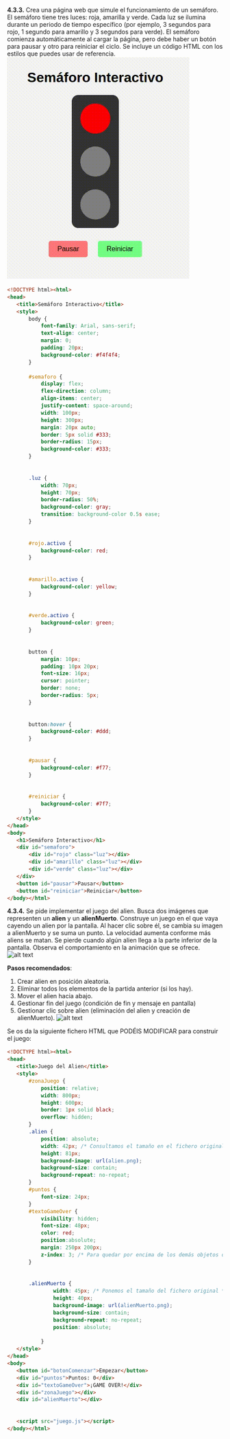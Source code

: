 **4.3.3.** Crea una página web que simule el funcionamiento de un semáforo. El semáforo tiene tres luces: roja, amarilla y verde. Cada luz se ilumina durante un periodo de tiempo específico (por ejemplo, 3 segundos para rojo, 1 segundo para amarillo y 3 segundos para verde). El semáforo comienza automáticamente al cargar la página, pero debe haber un botón para pausar y otro para reiniciar el ciclo. Se incluye un código HTML con los estilos que puedes usar de referencia.
![alt text](semaforo.gif)

```html
<!DOCTYPE html><html>
<head>
   <title>Semáforo Interactivo</title>
   <style>
       body {
           font-family: Arial, sans-serif;
           text-align: center;
           margin: 0;
           padding: 20px;
           background-color: #f4f4f4;
       }

       #semaforo {
           display: flex;
           flex-direction: column;
           align-items: center;
           justify-content: space-around;
           width: 100px;
           height: 300px;
           margin: 20px auto;
           border: 5px solid #333;
           border-radius: 15px;
           background-color: #333;
       }


       .luz {
           width: 70px;
           height: 70px;
           border-radius: 50%;
           background-color: gray;
           transition: background-color 0.5s ease;
       }


       #rojo.activo {
           background-color: red;
       }


       #amarillo.activo {
           background-color: yellow;
       }


       #verde.activo {
           background-color: green;
       }


       button {
           margin: 10px;
           padding: 10px 20px;
           font-size: 16px;
           cursor: pointer;
           border: none;
           border-radius: 5px;
       }


       button:hover {
           background-color: #ddd;
       }


       #pausar {
           background-color: #f77;
       }


       #reiniciar {
           background-color: #7f7;
       }
   </style>
</head>
<body>
   <h1>Semáforo Interactivo</h1>
   <div id="semaforo">
       <div id="rojo" class="luz"></div>
       <div id="amarillo" class="luz"></div>
       <div id="verde" class="luz"></div>
   </div>
   <button id="pausar">Pausar</button>
   <button id="reiniciar">Reiniciar</button>
</body></html>
```


**4.3.4.** Se pide implementar el juego del alien. Busca dos imágenes que representen un **alien** y un **alienMuerto**. Construye un juego en el que vaya cayendo un alien por la pantalla. Al hacer clic sobre él, se cambia su imagen a alienMuerto y se suma un punto. La velocidad aumenta conforme más aliens se matan. Se pierde cuando algún alien llega a la parte inferior de la pantalla. Observa el comportamiento en la animación que se ofrece.
![alt text](images/juegoAlien.gif)

**Pasos recomendados**:
1. Crear alien en posición aleatoria.
2. Eliminar todos los elementos de la partida anterior (si los hay).
3. Mover el alien hacia abajo.
4. Gestionar fin del juego (condición de fin y mensaje en pantalla)
5. Gestionar clic sobre alien (eliminación del alien y creación de alienMuerto).
![alt text](images/juegoAlien.gif)

Se os da la siguiente fichero HTML que PODÉIS MODIFICAR para construir el juego:

```html
<!DOCTYPE html><html>
<head>
   <title>Juego del Alien</title>
   <style>
       #zonaJuego {
           position: relative;
           width: 800px;
           height: 600px;
           border: 1px solid black;
           overflow: hidden;
       }
       .alien {
           position: absolute;
           width: 42px; /* Consultamos el tamaño en el fichero original */
           height: 81px;
           background-image: url(alien.png);
           background-size: contain;
           background-repeat: no-repeat;
       }
       #puntos {
           font-size: 24px;
       }
       #textoGameOver {
           visibility: hidden;
           font-size: 48px;
           color: red;
           position:absolute;
           margin: 250px 200px;
           z-index: 3; /* Para quedar por encima de los demás objetos del juego */
       }


       .alienMuerto {               
               width: 45px; /* Ponemos el tamaño del fichero original */
               height: 40px;
               background-image: url(alienMuerto.png);
               background-size: contain;
               background-repeat: no-repeat;
               position: absolute;
              
           }
   </style>
</head>
<body>
   <button id="botonComenzar">Empezar</button>
   <div id="puntos">Puntos: 0</div>
   <div id="textoGameOver">¡GAME OVER!</div>
   <div id="zonaJuego"></div>
   <div id="alienMuerto"></div>


   <script src="juego.js"></script>
</body></html>
```
